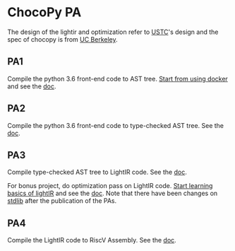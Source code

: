 # ChocoPy PA
The design of the lightir and optimization refer to [USTC](https://github.com/mlzeng/CSC2020-USTC-FlammingMyCompiler)'s design and the spec of chocopy is from [UC Berkeley](https://inst.eecs.berkeley.edu/~cs164/sp19/index.html).

## PA1
Compile the python 3.6 front-end code to AST tree. [Start from using docker](common/build.md) and see the [doc](PA1/README.md).

## PA2
Compile the python 3.6 front-end code to type-checked AST tree. See the [doc](PA2/README.md).

## PA3
Compile type-checked AST tree to LightIR code. See the [doc](PA3/README.md).

For bonus project, do optimization pass on LightIR code.  [Start learning basics of lightIR](common/lightir.md) and see the [doc](PA3/README.md). Note that there have been changes on [stdlib](common/stdlib.md) after the publication of the PAs.

## PA4
Compile the LightIR code to RiscV Assembly. See the [doc](PA4/README.md).
